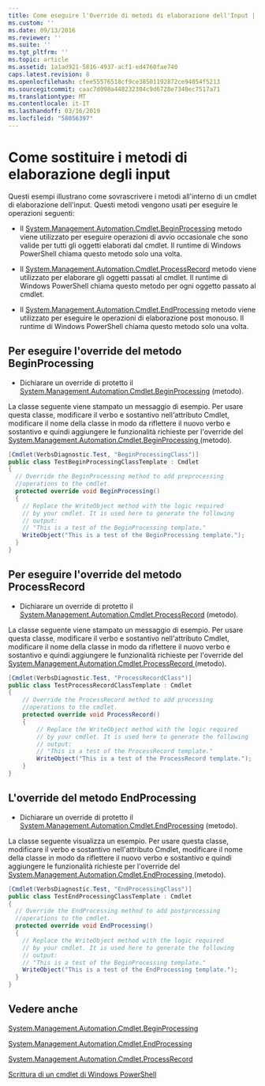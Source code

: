 ```yaml
---
title: Come eseguire l'Override di metodi di elaborazione dell'Input | Microsoft Docs
ms.custom: ''
ms.date: 09/13/2016
ms.reviewer: ''
ms.suite: ''
ms.tgt_pltfrm: ''
ms.topic: article
ms.assetid: 1a1ad921-5816-4937-acf1-ed4760fae740
caps.latest.revision: 8
ms.openlocfilehash: cfee55576518cf9ce38501192872ce94054f5213
ms.sourcegitcommit: caac7d098a448232304c9d6728e7340ec7517a71
ms.translationtype: MT
ms.contentlocale: it-IT
ms.lasthandoff: 03/16/2019
ms.locfileid: "58056397"
---
```

# <a name="how-to-override-input-processing-methods"></a>Come sostituire i metodi di elaborazione degli input

Questi esempi illustrano come sovrascrivere i metodi all'interno di un cmdlet di elaborazione dell'input. Questi metodi vengono usati per eseguire le operazioni seguenti:

- Il [System.Management.Automation.Cmdlet.BeginProcessing](/dotnet/api/System.Management.Automation.Cmdlet.BeginProcessing) metodo viene utilizzato per eseguire operazioni di avvio occasionale che sono valide per tutti gli oggetti elaborati dal cmdlet. Il runtime di Windows PowerShell chiama questo metodo solo una volta.

- Il [System.Management.Automation.Cmdlet.ProcessRecord](/dotnet/api/System.Management.Automation.Cmdlet.ProcessRecord) metodo viene utilizzato per elaborare gli oggetti passati al cmdlet. Il runtime di Windows PowerShell chiama questo metodo per ogni oggetto passato al cmdlet.

- Il [System.Management.Automation.Cmdlet.EndProcessing](/dotnet/api/System.Management.Automation.Cmdlet.EndProcessing) metodo viene utilizzato per eseguire le operazioni di elaborazione post monouso. Il runtime di Windows PowerShell chiama questo metodo solo una volta.

## <a name="to-override-the-beginprocessing-method"></a>Per eseguire l'override del metodo BeginProcessing

- Dichiarare un override di protetto il [System.Management.Automation.Cmdlet.BeginProcessing](/dotnet/api/System.Management.Automation.Cmdlet.BeginProcessing) (metodo).

La classe seguente viene stampato un messaggio di esempio. Per usare questa classe, modificare il verbo e sostantivo nell'attributo Cmdlet, modificare il nome della classe in modo da riflettere il nuovo verbo e sostantivo e quindi aggiungere le funzionalità richieste per l'override del [System.Management.Automation.Cmdlet.BeginProcessing ](/dotnet/api/System.Management.Automation.Cmdlet.BeginProcessing) (metodo).

```csharp
[Cmdlet(VerbsDiagnostic.Test, "BeginProcessingClass")]
public class TestBeginProcessingClassTemplate : Cmdlet
{
  // Override the BeginProcessing method to add preprocessing
  //operations to the cmdlet.
  protected override void BeginProcessing()
  {
    // Replace the WriteObject method with the logic required
    // by your cmdlet. It is used here to generate the following
    // output:
    // "This is a test of the BeginProcessing template."
    WriteObject("This is a test of the BeginProcessing template.");
  }
}
```

## <a name="to-override-the-processrecord-method"></a>Per eseguire l'override del metodo ProcessRecord

- Dichiarare un override di protetto il [System.Management.Automation.Cmdlet.ProcessRecord](/dotnet/api/System.Management.Automation.Cmdlet.ProcessRecord) (metodo).

La classe seguente viene stampato un messaggio di esempio. Per usare questa classe, modificare il verbo e sostantivo nell'attributo Cmdlet, modificare il nome della classe in modo da riflettere il nuovo verbo e sostantivo e quindi aggiungere le funzionalità richieste per l'override del [System.Management.Automation.Cmdlet.ProcessRecord ](/dotnet/api/System.Management.Automation.Cmdlet.ProcessRecord) (metodo).

```csharp
[Cmdlet(VerbsDiagnostic.Test, "ProcessRecordClass")]
public class TestProcessRecordClassTemplate : Cmdlet
{
    // Override the ProcessRecord method to add processing
    //operations to the cmdlet.
    protected override void ProcessRecord()
    {
        // Replace the WriteObject method with the logic required
        // by your cmdlet. It is used here to generate the following
        // output:
        // "This is a test of the ProcessRecord template."
        WriteObject("This is a test of the ProcessRecord template.");
    }
}

```

## <a name="to-override-the-endprocessing-method"></a>L'override del metodo EndProcessing

- Dichiarare un override di protetto il [System.Management.Automation.Cmdlet.EndProcessing](/dotnet/api/System.Management.Automation.Cmdlet.EndProcessing) (metodo).

La classe seguente visualizza un esempio. Per usare questa classe, modificare il verbo e sostantivo nell'attributo Cmdlet, modificare il nome della classe in modo da riflettere il nuovo verbo e sostantivo e quindi aggiungere le funzionalità richieste per l'override del [System.Management.Automation.Cmdlet.EndProcessing ](/dotnet/api/System.Management.Automation.Cmdlet.EndProcessing) (metodo).

```csharp
[Cmdlet(VerbsDiagnostic.Test, "EndProcessingClass")]
public class TestEndProcessingClassTemplate : Cmdlet
{
  // Override the EndProcessing method to add postprocessing
  //operations to the cmdlet.
  protected override void EndProcessing()
  {
    // Replace the WriteObject method with the logic required
    // by your cmdlet. It is used here to generate the following
    // output:
    // "This is a test of the BeginProcessing template."
    WriteObject("This is a test of the EndProcessing template.");
  }
}
```

## <a name="see-also"></a>Vedere anche

[System.Management.Automation.Cmdlet.BeginProcessing](/dotnet/api/System.Management.Automation.Cmdlet.BeginProcessing)

[System.Management.Automation.Cmdlet.EndProcessing](/dotnet/api/System.Management.Automation.Cmdlet.EndProcessing)

[System.Management.Automation.Cmdlet.ProcessRecord](/dotnet/api/System.Management.Automation.Cmdlet.ProcessRecord)

[Scrittura di un cmdlet di Windows PowerShell](./writing-a-windows-powershell-cmdlet.md)
